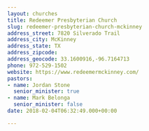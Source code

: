 ```yaml
---
layout: churches
title: Redeemer Presbyterian Church
slug: redeemer-presbyterian-church-mckinney
address_street: 7820 Silverado Trail
address_city: McKinney
address_state: TX
address_zipcode: 
address_geocode: 33.1600916,-96.7164713
phone: 972-529-1502
website: https://www.redeemermckinney.com/
pastors:
- name: Jordan Stone
  senior_minister: true
- name: Mark Belonga
  senior_minister: false
date: 2018-02-04T06:32:49.000+00:00

---
```

